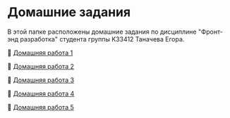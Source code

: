 # Домашние задания

В этой папке расположены домашние задания по дисциплине "Фронт-энд разработка" студента группы K33412 Таначева Егора.

📎 [Домашняя работа 1](./HW1/)

📎 [Домашняя работа 2](./HW2)

📎 [Домашняя работа 3](./HW3)

📎 [Домашняя работа 4](./HW4)

📎 [Домашняя работа 5](./HW5)
